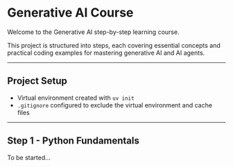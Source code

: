 # Generative AI Course

Welcome to the Generative AI step-by-step learning course.

This project is structured into steps, each covering essential concepts and practical coding examples for mastering generative AI and AI agents.

---

## Project Setup

- Virtual environment created with `uv init`
- `.gitignore` configured to exclude the virtual environment and cache files

---

## Step 1 - Python Fundamentals

To be started...
